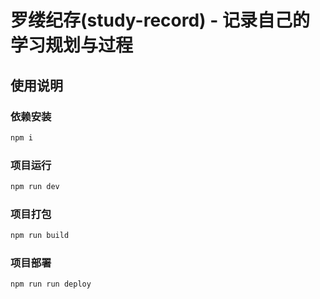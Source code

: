 # 罗缕纪存(study-record) - 记录自己的学习规划与过程

## 使用说明

### 依赖安装

```sh
npm i
```

### 项目运行

```sh
npm run dev
```

### 项目打包

```sh
npm run build
```

### 项目部署

```sh
npm run run deploy
```
